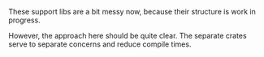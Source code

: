 These support libs are a bit messy now, because their structure is
work in progress.

However, the approach here should be quite clear. The separate crates
serve to separate concerns and reduce compile times.